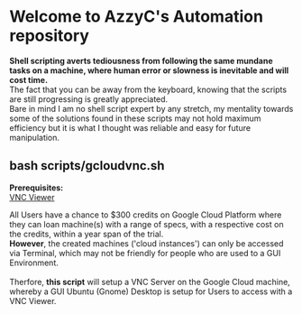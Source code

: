 <h1>Welcome to AzzyC's Automation repository</h1>
<p>
	<b>Shell scripting averts tediousness from following the same mundane tasks on a machine, where human error or slowness is inevitable and will cost time.</b>
	<br>
	The fact that you can be away from the keyboard, knowing that the scripts are still progressing is greatly appreciated.
	<br>
	Bare in mind I am no shell script expert by any stretch, my mentality towards some of the solutions found in these scripts may not hold maximum efficiency but it is what I thought was reliable and easy for future manipulation.  
</p>

<h2>bash scripts/gcloudvnc.sh</h2>

<p>
	<b>Prerequisites:</b>
	<br>
	<a href="https://www.realvnc.com/en/connect/download/viewer/">VNC Viewer</a>
</p>

<p>
	All Users have a chance to $300 credits on Google Cloud Platform where they can loan machine(s) with a range of specs, with a respective cost on the credits, within a year span of the trial.
	<br>
	<b>However</b>, the created machines ('cloud instances') can only be accessed via Terminal, which may not be friendly for people who are used to a GUI Environment.
	<br><br>
	Therfore, <b>this script</b> will setup a VNC Server on the Google Cloud machine, whereby a GUI Ubuntu (Gnome) Desktop is setup for Users to access with a VNC Viewer.
</p>
